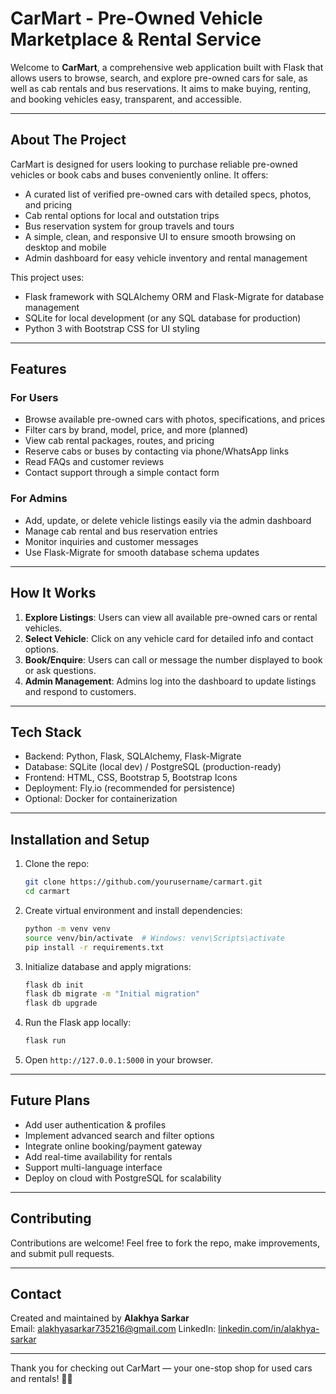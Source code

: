 # CarMart - Pre-Owned Vehicle Marketplace & Rental Service

Welcome to **CarMart**, a comprehensive web application built with Flask that allows users to browse, search, and explore pre-owned cars for sale, as well as cab rentals and bus reservations. It aims to make buying, renting, and booking vehicles easy, transparent, and accessible.

---

## About The Project

CarMart is designed for users looking to purchase reliable pre-owned vehicles or book cabs and buses conveniently online. It offers:

- A curated list of verified pre-owned cars with detailed specs, photos, and pricing
- Cab rental options for local and outstation trips
- Bus reservation system for group travels and tours
- A simple, clean, and responsive UI to ensure smooth browsing on desktop and mobile
- Admin dashboard for easy vehicle inventory and rental management

This project uses:

- Flask framework with SQLAlchemy ORM and Flask-Migrate for database management
- SQLite for local development (or any SQL database for production)
- Python 3 with Bootstrap CSS for UI styling

---

## Features

### For Users

- Browse available pre-owned cars with photos, specifications, and prices
- Filter cars by brand, model, price, and more (planned)
- View cab rental packages, routes, and pricing
- Reserve cabs or buses by contacting via phone/WhatsApp links
- Read FAQs and customer reviews
- Contact support through a simple contact form

### For Admins

- Add, update, or delete vehicle listings easily via the admin dashboard
- Manage cab rental and bus reservation entries
- Monitor inquiries and customer messages
- Use Flask-Migrate for smooth database schema updates

---

## How It Works

1. **Explore Listings**: Users can view all available pre-owned cars or rental vehicles.
2. **Select Vehicle**: Click on any vehicle card for detailed info and contact options.
3. **Book/Enquire**: Users can call or message the number displayed to book or ask questions.
4. **Admin Management**: Admins log into the dashboard to update listings and respond to customers.

---

## Tech Stack

- Backend: Python, Flask, SQLAlchemy, Flask-Migrate
- Database: SQLite (local dev) / PostgreSQL (production-ready)
- Frontend: HTML, CSS, Bootstrap 5, Bootstrap Icons
- Deployment: Fly.io (recommended for persistence)
- Optional: Docker for containerization

---

## Installation and Setup

1. Clone the repo:

    ```bash
    git clone https://github.com/yourusername/carmart.git
    cd carmart
    ```

2. Create virtual environment and install dependencies:

    ```bash
    python -m venv venv
    source venv/bin/activate  # Windows: venv\Scripts\activate
    pip install -r requirements.txt
    ```

3. Initialize database and apply migrations:

    ```bash
    flask db init
    flask db migrate -m "Initial migration"
    flask db upgrade
    ```

4. Run the Flask app locally:

    ```bash
    flask run
    ```

5. Open `http://127.0.0.1:5000` in your browser.

---

## Future Plans

- Add user authentication & profiles  
- Implement advanced search and filter options  
- Integrate online booking/payment gateway  
- Add real-time availability for rentals  
- Support multi-language interface  
- Deploy on cloud with PostgreSQL for scalability

---

## Contributing

Contributions are welcome! Feel free to fork the repo, make improvements, and submit pull requests.

---

## Contact

Created and maintained by **Alakhya Sarkar**  
Email: alakhyasarkar735216@gmail.com
LinkedIn: [linkedin.com/in/alakhya-sarkar](https://linkedin.com/in/alakhya-sarkar)  

---

Thank you for checking out CarMart — your one-stop shop for used cars and rentals! 🚗🚌


